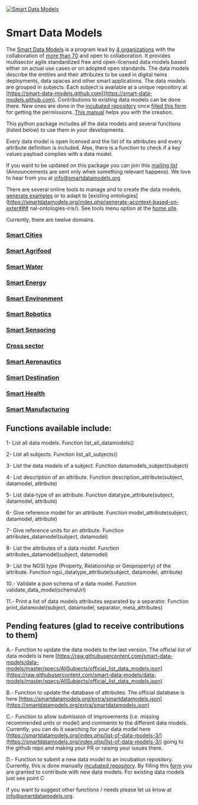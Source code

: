 [![Smart Data Models](https://smartdatamodels.org/wp-content/uploads/2022/01/SmartDataModels_logo.png "Logo")](https://smartdatamodels.org)  

Smart Data Models 
==================

The [Smart Data Models](https://smartdatamodels.org) is a program lead by [4 organizations](https://smartdatamodels.org/index.php/faqs/) with the collaboration of [more than 70](https://smartdatamodels.org/index.php/statistics/) and open to collaboration. It provides multisector agile standardized free and open-licensed data models based either on actual use cases or on adopted open standards.
The data models describe the entities and their attributes to be used in digital twins deployments, data spaces and other smart applications. The data models are grouped in subjects. Each subject is available at a unique repository at [https://smart-data-models.github.com](https://smart-data-models.github.com). Contributions to existing data models can be done there. New ones are done in the [incubated repository](https://github.com/smart-data-models/incubated/tree/master) once [filled this form](https://smartdatamodels.org/index.php/new-incubated-data-models/) for getting the permissions. [This manual](https://bit.ly/contribution_manual) helps you with the creation.

This python package includes all the data models and several functions (listed below) to use them in your developments.

Every data model is open licensed and the list of its attributes and every attribute definition is included. Also, there is a function to check if a key values payload complies with a data model.  

If you want to be updated on this package you can join this [mailing list](https://smartdatamodels.org/index.php/developers-list/) (Announcements are sent only when something relevant happens). We love to hear from you at info@smartdatamodels.org

There are several online tools to manage and to create the data models, [generate examples](https://smartdatamodels.org/index.php/generate-a-ngsi-ld-keyvalues-payload-compliant-with-a-data-model/) or to adapt to [existing ontologies](https://smartdatamodels.org/index.php/generate-acontext-based-on-exter### nal-ontologies-iris/). See tools menu option at the [home site](https://smartdatamodels.org).

Currently, there are twelve domains. 
### [Smart Cities](https://github.com/smart-data-models/SmartCities)
### [Smart Agrifood](https://smartdatamodels.org/index.php/statistics/)
### [Smart Water](https://github.com/smart-data-models/SmartWater)
### [Smart Energy](https://github.com/smart-data-models/SmartEnergy)
### [Smart Environment](https://github.com/smart-data-models/SmartEnvironment)
### [Smart Robotics](https://github.com/smart-data-models/SmartRobotics)
### [Smart Sensoring](https://github.com/smart-data-models/Smart-Sensoring)
### [Cross sector](https://github.com/smart-data-models/CrossSector)
### [Smart Aeronautics](https://github.com/smart-data-models/SmartAeronautics)
### [Smart Destination](https://github.com/smart-data-models/SmartDestination)
### [Smart Health](https://github.com/smart-data-models/SmartHealth)
### [Smart Manufacturing](https://github.com/smart-data-models/SmartManufacturing)


## Functions available include:

1- List all data models. Function list_all_datamodels()

2- List all subjects. Function list_all_subjects()

3- List the data models of a subject. Function datamodels_subject(subject)

4- List description of an attribute. Function description_attribute(subject, datamodel, attribute)

5- List data-type of an attribute. Function datatype_attribute(subject, datamodel, attribute)

6- Give reference model for an attribute. Function model_attribute(subject, datamodel, attribute)

7- Give reference units for an attribute. Function attributes_datamodel(subject, datamodel)

8- List the attributes of a data model. Function attributes_datamodel(subject, datamodel)

9- List the NGSI type (Property, Relationship or Geoproperty) of the attribute. Function ngsi_datatype_attribute(subject, datamodel, attribute)

10.- Validate a json schema of a data model. Function validate_data_model(schemaUrl)

11.- Print a list of data models attributes separated by a separator. Function print_datamodel(subject, datamodel, separator, meta_attributes)

## Pending features (glad to receive contributions to them)

A.- Function to update the data models to the last version. The official list of data models is here
[https://raw.githubusercontent.com/smart-data-models/data-models/master/specs/AllSubjects/official_list_data_models.json](https://raw.githubusercontent.com/smart-data-models/data-models/master/specs/AllSubjects/official_list_data_models.json)

B.- Function to update the database of attributes. The official database is here [https://smartdatamodels.org/extra/smartdatamodels.json](https://smartdatamodels.org/extra/smartdatamodels.json)

C.- Function to allow submission of improvements (i.e. missing recommended units or model) and comments to the different data models. Currently, you can do it searching for your data model here 
[https://smartdatamodels.org/index.php/list-of-data-models-3/](https://smartdatamodels.org/index.php/list-of-data-models-3/) going to the github repo and making your PR or raising your issues there.

D.- Function to submit a new data model to an incubation repository. Currently, this is done manually [incubated repository](https://github.com/smart-data-models/incubated/tree/master). By filling this [form](https://smartdatamodels.org/index.php/new-incubated-data-models/) you are granted to contribute with new data models. For existing data models just see point C    

if you want to suggest other functions / needs please let us know at info@smartdatamodels.org. 